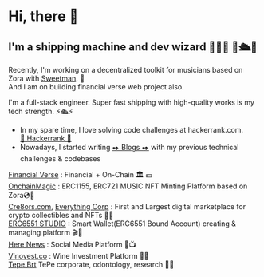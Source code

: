 <h1>Hi, there  👋</h1>
<h2>I'm a shipping machine and dev wizard 💫🧙💫 🤖🛳️🤖 </h2>

Recently, I'm working on a decentralized toolkit for musicians based on Zora with <a href='https://github.com/SweetmanTech'>Sweetman</a>. 🧰 <br/>
And I am on building financial verse web project also.

I'm a full-stack engineer. Super fast shipping with high-quality works is my tech strength. ⚡️🛳️⚡️ <br/>

- In my spare time, I love solving code challenges at hackerrank.com.  <br/>
<a href='https://hackerrank.com/henryziad'>🥇 Hackerrank 🥇 </a> <br/>
- Nowadays, I started writing <a href="https://mirror.xyz/0x323e8BCB41ae2454c3f4899e094c599AaB6b84BC">✒️ Blogs ✒️</a> with my previous technical challenges & codebases <br/>

<a href='https://financialverse.vercel.app'>Financial Verse</a> : Financial + On-Chain 🏛 💵 <br/>
<a href='https://onchainmagic.xyz'>OnchainMagic</a> : ERC1155, ERC721 MUSIC NFT Minting Platform based on Zora💿🥁 <br/>
<a href='https://cre8ors.com'>Cre8ors.com</a>, <a href='https://everythingcorp.cre8ors.com/'>Everything Corp</a> : First and Largest digital marketplace for crypto collectibles and NFTs 💎💎 <br/>
<a href='https://6551.studio'>ERC6551 STUDIO</a> : Smart Wallet(ERC6551 Bound Account) creating & managing platform 🎬📀 <br/>
<a href='https://here.news'>Here News</a> : Social Media Platform 📢📺 <br/>
<a href='https://vinovest.co'>Vinovest.co</a> : Wine Investment Platform 🍷🍇 <br/>
<a href='https://tepe-brt.azurewebsites.net'>Tepe.Brt</a> TePe corporate, odontology, research 💊🏥 <br/>

